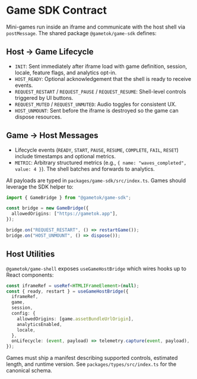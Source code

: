 # Game SDK Contract

Mini-games run inside an iframe and communicate with the host shell via `postMessage`. The shared package `@gametok/game-sdk` defines:

## Host → Game Lifecycle
- `INIT`: Sent immediately after iframe load with game definition, session, locale, feature flags, and analytics opt-in.
- `HOST_READY`: Optional acknowledgement that the shell is ready to receive events.
- `REQUEST_RESTART` / `REQUEST_PAUSE` / `REQUEST_RESUME`: Shell-level controls triggered by UI buttons.
- `REQUEST_MUTED` / `REQUEST_UNMUTED`: Audio toggles for consistent UX.
- `HOST_UNMOUNT`: Sent before the iframe is destroyed so the game can dispose resources.

## Game → Host Messages
- Lifecycle events (`READY`, `START`, `PAUSE`, `RESUME`, `COMPLETE`, `FAIL`, `RESET`) include timestamps and optional metrics.
- `METRIC`: Arbitrary structured metrics (e.g., `{ name: "waves_completed", value: 4 }`). The shell batches and forwards to analytics.

All payloads are typed in `packages/game-sdk/src/index.ts`. Games should leverage the SDK helper to:

```ts
import { GameBridge } from "@gametok/game-sdk";

const bridge = new GameBridge({
  allowedOrigins: ["https://gametok.app"],
});

bridge.on("REQUEST_RESTART", () => restartGame());
bridge.on("HOST_UNMOUNT", () => dispose());
```

## Host Utilities
`@gametok/game-shell` exposes `useGameHostBridge` which wires hooks up to React components:

```ts
const iframeRef = useRef<HTMLIFrameElement>(null);
const { ready, restart } = useGameHostBridge({
  iframeRef,
  game,
  session,
  config: {
    allowedOrigins: [game.assetBundleUrlOrigin],
    analyticsEnabled,
    locale,
  },
  onLifecycle: (event, payload) => telemetry.capture(event, payload),
});
```

Games must ship a manifest describing supported controls, estimated length, and runtime version. See `packages/types/src/index.ts` for the canonical schema.
